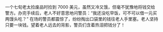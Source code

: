 一个七旬老太捡废品时捡到 7000 美元，虽然又冷又饿，但毫不犹豫地将钱交给警方。办完手续后，老人不好意思地问警员：“我还没吃早饭，可不可以借一元买两馒头吃？” 在场的警员都震惊了，纷纷掏出口袋里的钱往老人手里塞。老人坚持只要一块钱。望着老人远去的背影，警员们含着热泪把钱分了！